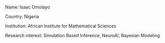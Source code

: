 Name: Isaac Omolayo

Country: Nigeria

Institution: African Institute for Mathematical Sciences

Research interest: Simulation Based Inference, NeuroAI, Bayesian Modeling
